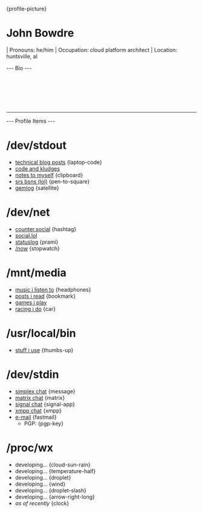 {profile-picture}

# John Bowdre

| Pronouns: he/him
| Occupation: cloud platform architect
| Location: huntsville, al

--- Bio ---

<div style="height: 5rem;"><span id="typo" data-typo-chance="2" data-typing-delay="40" data-typing-jitter="20"></span></div>

---

--- Profile Items ---

# /dev/stdout
- [technical blog posts](https://runtimeterror.dev) {laptop-code}
- [code and kludges](https://github.com/jbowdre)
- [notes to myself](https://notes.runtimeterror.dev) {clipboard}
- [srs bsns (lol)](https://srsbsns.lol) {pen-to-square}
- [gemlog](https://capsule.jbowdre.lol/gemlog/) {satellite}


# /dev/net
- [counter.social](https://counter.social/@john_b) {hashtag}
- [social.lol](https://social.lol/@jbowdre)
- [statuslog](https://status.jbowdre.lol) {prami}
- [/now](https://jbowdre.lol/now) {stopwatch}

# /mnt/media
- [music i listen to](https://www.last.fm/user/pushpianotire) {headphones}
- [posts i read](https://links.bowdre.net/bookmarks/shared?q=%23PostRoll) {bookmark}
- [games i play](https://steamcommunity.com/id/codesplice/)
- [racing i do](https://www.youtube.com/playlist?list=PLwzr4uKY-x-EwCv-rWNGefdikuW6Oy9O_) {car}


# /usr/local/bin
- [stuff i use](https://srsbsns.lol/uses) {thumbs-up}

# /dev/stdin
- [simplex chat](https://url.jbowdre.lol/simplex-chat-invite) {message}
- [matrix chat](https://matrix.to/#/@jbowdre:omg.lol) {matrix}
- [signal chat](https://signal.me/#eu/lyHZbMnlM16O0w48j3rshYBofO0K-iXOt9LGwln7TS-fNKEHCrxH3La325q8IjRU) {signal-app}
- [xmpp chat](https://conversations.im/i/jbowdre@omg.lol?omemo-sid-1374125881=a620f3c57733601a6646f6f13a71c86fc9be8dd4126fd158ef3e0a26beb0b434) {xmpp}
- [e-mail](mailto:jbowdre@omg.lol) {fastmail}
  - PGP: {pgp-key}

# /proc/wx
- <span id="conditions">developing...</span> {cloud-sun-rain}
- <span id="temp">developing...</span> {temperature-half}
- <span id="humidity">developing...</span> {droplet}
- <span id="wind">developing...</span> {wind}
- <span id="rainToday">developing...</span> {droplet-slash}
- <span id="pressure">developing...</span> {arrow-right-long}
- <i>as of <span id="time">recently</span></i> {clock}
















